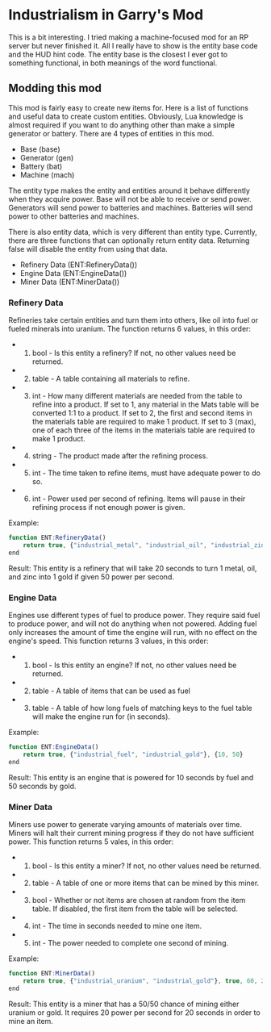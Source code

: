# Industrialism in Garry's Mod
This is a bit interesting. I tried making a machine-focused mod for an RP server but never finished it. All I really have to show is the entity base code and the HUD hint code. The entity base is the closest I ever got to something functional, in both meanings of the word functional.

## Modding this mod
This mod is fairly easy to create new items for. Here is a list of functions and useful data to create custom entities. Obviously, Lua knowledge is almost required if you want to do anything other than make a simple generator or battery.
There are 4 types of entities in this mod.
- Base (base)
- Generator (gen)
- Battery (bat)
- Machine (mach)

The entity type makes the entity and entities around it behave differently when they acquire power. Base will not be able to receive or send power. Generators will send power to batteries and machines. Batteries will send power to other batteries and machines.

There is also entity data, which is very different than entity type. Currently, there are three functions that can optionally return entity data. Returning false will disable the entity from using that data.
- Refinery Data (ENT:RefineryData())
- Engine Data (ENT:EngineData())
- Miner Data (ENT:MinerData())

### Refinery Data
Refineries take certain entities and turn them into others, like oil into fuel or fueled minerals into uranium.
The function returns 6 values, in this order:
- 1. bool - Is this entity a refinery? If not, no other values need be returned.
- 2. table - A table containing all materials to refine.
- 3. int - How many different materials are needed from the table to refine into a product. If set to 1, any material in the Mats table will be converted 1:1 to a product. If set to 2, the first and second items in the materials table are required to make 1 product. If set to 3 (max), one of each three of the items in the materials table are required to make 1 product.
- 4. string - The product made after the refining process.
- 5. int - The time taken to refine items, must have adequate power to do so.
- 6. int - Power used per second of refining. Items will pause in their refining process if not enough power is given.

Example:
```javascript
function ENT:RefineryData()
	return true, {"industrial_metal", "industrial_oil", "industrial_zinc"}, 3, "industrial_gold", 20, 50
end
```
Result:
This entity is a refinery that will take 20 seconds to turn 1 metal, oil, and zinc into 1 gold if given 50 power per second.

### Engine Data
Engines use different types of fuel to produce power. They require said fuel to produce power, and will not do anything when not powered. Adding fuel only increases the amount of time the engine will run, with no effect on the engine's speed.
This function returns 3 values, in this order:
- 1. bool - Is this entity an engine? If not, no other values need be returned.
- 2. table - A table of items that can be used as fuel
- 3. table - A table of how long fuels of matching keys to the fuel table will make the engine run for (in seconds).

Example:
```javascript
function ENT:EngineData()
	return true, {"industrial_fuel", "industrial_gold"}, {10, 50}
end
```
Result:
This entity is an engine that is powered for 10 seconds by fuel and 50 seconds by gold.

### Miner Data
Miners use power to generate varying amounts of materials over time. Miners will halt their current mining progress if they do not have sufficient power.
This function returns 5 vales, in this order:
- 1. bool - Is this entity a miner? If not, no other values need be returned.
- 2. table - A table of one or more items that can be mined by this miner.
- 3. bool - Whether or not items are chosen at random from the item table. If disabled, the first item from the table will be selected.
- 4. int - The time in seconds needed to mine one item.
- 5. int - The power needed to complete one second of mining.

Example:
```javascript
function ENT:MinerData()
	return true, {"industrial_uranium", "industrial_gold"}, true, 60, 20
end
```
Result:
This entity is a miner that has a 50/50 chance of mining either uranium or gold. It requires 20 power per second for 20 seconds in order to mine an item.
